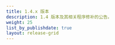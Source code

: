 ```yaml
---
title: 1.4.x 版本
description: 1.4 版本及其相关程序修补的公告。
weight: 25
list_by_publishdate: true
layout: release-grid
---
```

